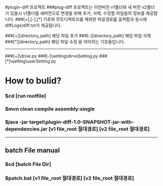 #plugin-diff 프로젝트
###plug-diff 프로젝트는 이전버전 v1폴더와 새 버전 v2폴더가 있을시 v1폴더를 새버전으로 변경을 위해 추가, 삭제, 수정할 파일들의 정보를 제공합니다.
###[+],[-],[*] 기호와 루트디렉토리를 제외한 파일경로를 출력함과 동시에 diffLogs/diff.txt가 제공됩니다.

###[+][directory_path] 해당 파일 추가
###[-][directory_path] 해당 파일 삭제
###[*][directory_path] 해당 파일 수정 을 의미하는 기호들입니다.

-----------------------------------------------------------------------------------------------------------
<ex>
###[+]\drive.py
###[-]\setting\dirveSetting.py
###[*]\setting\userSetting.py

# How to bulid? 

### $cd [run rootfile] 
### $mvn clean compile assembly:single 
### $java -jar target\plugin-diff-1.0-SNAPSHOT-jar-with-dependencies.jar [v1 file_root 절대경로] [v2 file_root 절대경로]
-----------------------------------------------------------------------------------------------------------------------
## batch File manual
### $cd [batch File Dir]
### $patch.bat [v1 file_root 절대경로] [v2 file_root 절대경로]

